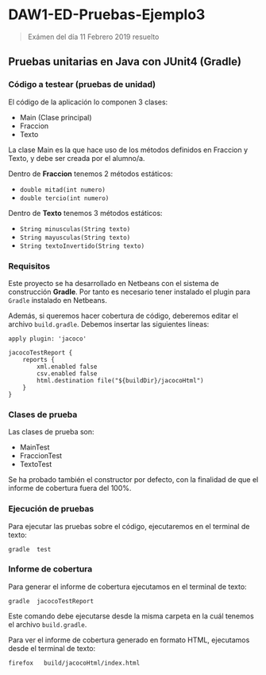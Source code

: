# DAW1-ED-Pruebas-Ejemplo3
> Exámen del día 11 Febrero 2019 resuelto


## Pruebas unitarias en **Java** con **JUnit4** (Gradle)

### Código a testear (pruebas de unidad)

El código de la aplicación lo componen 3 clases:

- Main  (Clase principal)
- Fraccion
- Texto

La clase Main es la que hace uso de los métodos definidos en Fraccion y Texto, y debe ser creada por el alumno/a.

Dentro de **Fraccion** tenemos 2 métodos estáticos:
- `double mitad(int numero)`
- `double tercio(int numero)`
 
Dentro de **Texto** tenemos 3 métodos estáticos:
- `String minusculas(String texto)`
- `String mayusculas(String texto)`
- `String textoInvertido(String texto)`

### Requisitos

Este proyecto se ha desarrollado en Netbeans con el sistema de construcción **Gradle**. Por tanto es necesario tener instalado el plugin para `Gradle` instalado en Netbeans.

Además, si queremos hacer cobertura de código, deberemos editar el archivo `build.gradle`. Debemos insertar las siguientes líneas:

```
apply plugin: 'jacoco'

jacocoTestReport {
    reports {
        xml.enabled false
        csv.enabled false
        html.destination file("${buildDir}/jacocoHtml")
    }
}
```



### Clases de prueba

Las clases de prueba son:

- MainTest
- FraccionTest
- TextoTest

Se ha probado también el constructor por defecto, con la finalidad de que el informe de cobertura fuera del 100%.

### Ejecución de pruebas

Para ejecutar las pruebas sobre el código, ejecutaremos en el terminal de texto:

```
gradle  test
```

### Informe de cobertura

Para generar el informe de cobertura ejecutamos en el terminal de texto:

```
gradle  jacocoTestReport
```

Este comando debe ejecutarse desde la misma carpeta en la cuál tenemos el archivo `build.gradle`.

Para ver el informe de cobertura generado en formato HTML, ejecutamos desde el terminal de texto:

```
firefox   build/jacocoHtml/index.html
```


